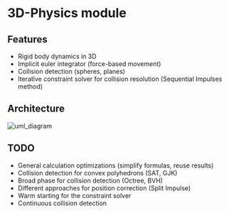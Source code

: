 # 3D-Physics module
## Features

- Rigid body dynamics in 3D
- Implicit euler integrator (force-based movement)
- Collision detection (spheres, planes)
- Iterative constraint solver for collision resolution (Sequential Impulses method)

## Architecture

![uml_diagram](https://github.com/NiklasReiche/yage/assets/29310846/1fac27cd-31d2-4f97-87ac-e9ab707d1a0b)

## TODO

- General calculation optimizations (simplify formulas, reuse results)
- Collision detection for convex polyhedrons (SAT, GJK)
- Broad phase for collision detection (Octree, BVH)
- Different approaches for position correction (Split Impulse)
- Warm starting for the constraint solver
- Continuous collision detection
